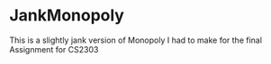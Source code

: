 # JankMonopoly
This is a slightly jank version of Monopoly I had to make for the final Assignment for CS2303
